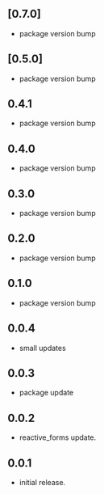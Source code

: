 ## [0.7.0]
* package version bump

## [0.5.0]
* package version bump

## 0.4.1

* package version bump

## 0.4.0

* package version bump

## 0.3.0

* package version bump

## 0.2.0

* package version bump

## 0.1.0

* package version bump

## 0.0.4

* small updates

## 0.0.3

* package update

## 0.0.2

* reactive_forms update.

## 0.0.1

* initial release.
